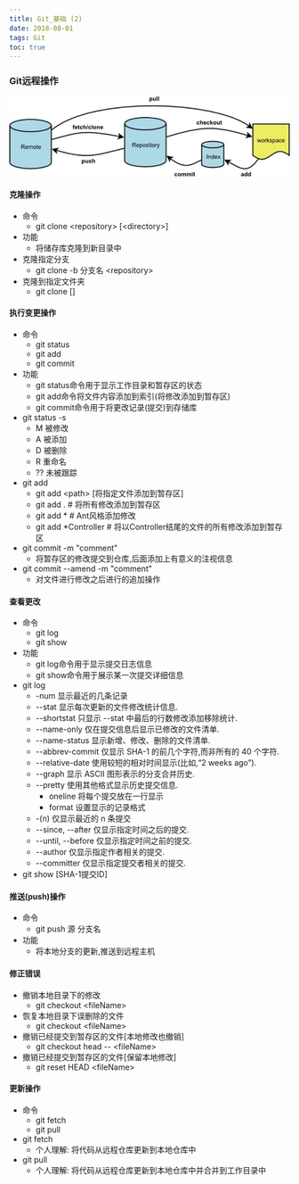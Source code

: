 ```yaml
---
title: Git_基础 (2)
date: 2018-08-01
tags: Git
toc: true
---
```


### Git远程操作
![Git远程操作](/img/20180801_1.jpg)
    
<!-- more -->

#### 克隆操作
- 命令
    * git clone &lt;repository> [&lt;directory>]
- 功能
    * 将储存库克隆到新目录中
- 克隆指定分支
    * git clone -b 分支名 &lt;repository>
- 克隆到指定文件夹
    * git clone <repository> [<directory>]
 
#### 执行变更操作
- 命令
    * git status
    * git add
    * git commit
- 功能
    * git status命令用于显示工作目录和暂存区的状态
    * git add命令将文件内容添加到索引(将修改添加到暂存区)
    * git commit命令用于将更改记录(提交)到存储库
- git status -s
    * M 被修改
    * A 被添加
    * D 被删除
    * R 重命名
    * ?? 未被跟踪
- git add
    * git add &lt;path> [将指定文件添加到暂存区]
    * git add .  # 将所有修改添加到暂存区
    * git add *  # Ant风格添加修改
    * git add *Controller   # 将以Controller结尾的文件的所有修改添加到暂存区
- git commit -m "comment"
    * 将暂存区的修改提交到仓库,后面添加上有意义的注视信息
- git commit --amend -m "comment"
    * 对文件进行修改之后进行的追加操作

#### 查看更改
- 命令
    * git log
    * git show
- 功能
    * git log命令用于显示提交日志信息
    * git show命令用于展示某一次提交详细信息
- git log
    * -num 显示最近的几条记录
    * --stat 显示每次更新的文件修改统计信息.
    * --shortstat 只显示 --stat 中最后的行数修改添加移除统计.
    * --name-only 仅在提交信息后显示已修改的文件清单.
    * --name-status 显示新增、修改、删除的文件清单.
    * --abbrev-commit 仅显示 SHA-1 的前几个字符,而非所有的 40 个字符.
    * --relative-date 使用较短的相对时间显示(比如,“2 weeks ago”).
    * --graph 显示 ASCII 图形表示的分支合并历史.
    * --pretty 使用其他格式显示历史提交信息.
        * oneline 将每个提交放在一行显示
        * format 设置显示的记录格式
    * -(n)	仅显示最近的 n 条提交
    * --since, --after 仅显示指定时间之后的提交.
    * --until, --before 仅显示指定时间之前的提交.
    * --author 仅显示指定作者相关的提交.
    * --committer 仅显示指定提交者相关的提交.
- git show [SHA-1提交ID]

#### 推送(push)操作
- 命令
    * git push 源 分支名
- 功能
    * 将本地分支的更新,推送到远程主机

#### 修正错误
- 撤销本地目录下的修改
    * git checkout &lt;fileName>
- 恢复本地目录下误删除的文件
    * git checkout &lt;fileName>
- 撤销已经提交到暂存区的文件[本地修改也撤销]
    * git checkout head -- &lt;fileName>
- 撤销已经提交到暂存区的文件[保留本地修改]
    * git reset HEAD &lt;fileName>

#### 更新操作
- 命令
    * git fetch
    * git pull
- git fetch
    * 个人理解: 将代码从远程仓库更新到本地仓库中
- git pull
    * 个人理解: 将代码从远程仓库更新到本地仓库中并合并到工作目录中
